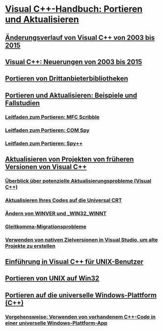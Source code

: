 # [Visual C++-Handbuch: Portieren und Aktualisieren](visual-cpp-porting-and-upgrading-guide.md)
## [Änderungsverlauf von Visual C++ von 2003 bis 2015](visual-cpp-change-history-2003-2015.md)
## [Visual C++: Neuerungen von 2003 bis 2015](visual-cpp-what-s-new-2003-through-2015.md)
## [Portieren von Drittanbieterbibliotheken](porting-third-party-libraries.md)
## [Portieren und Aktualisieren: Beispiele und Fallstudien](porting-and-upgrading-examples-and-case-studies.md)
### [Leitfaden zum Portieren: MFC Scribble](porting-guide-mfc-scribble.md)
### [Leitfaden zum Portieren: COM Spy](porting-guide-com-spy.md)
### [Leitfaden zum Portieren: Spy++](porting-guide-spy-increment.md)
## [Aktualisieren von Projekten von früheren Versionen von Visual C++](upgrading-projects-from-earlier-versions-of-visual-cpp.md)
### [Überblick über potenzielle Aktualisierungsprobleme (Visual C++)](overview-of-potential-upgrade-issues-visual-cpp.md)
### [Aktualisieren Ihres Codes auf die Universal CRT](upgrade-your-code-to-the-universal-crt.md)
### [Ändern von WINVER und _WIN32_WINNT](modifying-winver-and-win32-winnt.md)
### [Gleitkomma-Migrationsprobleme](floating-point-migration-issues.md)
### [Verwenden von nativen Zielversionen in Visual Studio, um alte Projekte zu erstellen](use-native-multi-targeting.md)
## [Einführung in Visual C++ für UNIX-Benutzer](introduction-to-visual-cpp-for-unix-users.md)
## [Portieren von UNIX auf Win32](porting-from-unix-to-win32.md)
## [Portieren auf die universelle Windows-Plattform (C++)](porting-to-the-universal-windows-platform-cpp.md)
### [Vorgehensweise: Verwenden von vorhandenem C++-Code in einer universelle Windows-Plattform-App](how-to-use-existing-cpp-code-in-a-universal-windows-platform-app.md)
